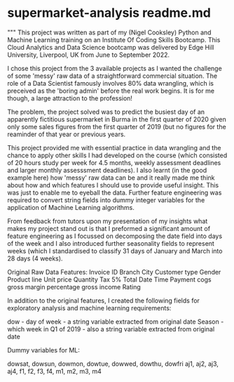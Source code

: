 # supermarket-analysis readme.md 

"""
This project was written as part of my (Nigel Cooksley) Python and Machine Learning training on an Institute Of Coding Skills Bootcamp. This Cloud Analytics and Data Science bootcamp was delivered by Edge Hill University, Liverpool, UK from June to September 2022. 

I chose this project from the 3 available projects as I wanted the challenge of some 'messy' raw data of a straightforward commercial situation. The role of a Data Scientist famously involves 80% data wrangling, which is preceived as the 'boring admin' before the real work begins. It is for me though, a large attraction to the profession! 

The problem, the project solved was to predict the busiest day of an apparently fictitious supermarket in Burma in the first quarter of 2020 given only some sales figures from the first quarter of 2019 (but no figures for the reaminder of that year or previous years. 

This project provided me with essential practice in data wrangling and the chance to apply other skills I had developed on the course (which consisted of 20 hours study per week for 4.5 months, weekly assessment deadlines and larger monthly assesssment deadlines). I also learnt (in the good example here) how 'messy' raw data can be and it really made me think about how and which features I should use to provide useful insight. This was just to enable me to eyeball the data. Further feature engineering was required to convert string fields into dummy integer variables for the application of Machine Learning algorithms. 

From feedback from tutors upon my presentation of my insights what makes my project stand out is that I preformed a significant amount of feature engineering as I focussed on decomposing the date field into days of the week and I also introduced further seasonality fields to represent weeks (which I standardised to classify 31 days of January and March into 28 days (4 weeks).

Original Raw Data Features:
Invoice 
ID
Branch
City
Customer type
Gender
Product line
Unit price
Quantity
Tax 5%
Total
Date
Time
Payment
cogs
gross margin percentage
gross income
Rating

In addition to the original features, I created the following fields for exploratory analysis and machine learning requirements:

dow - day of week - a string variable extracted from original date 
Season - which week in Q1 of 2019 - also a string variable extracted from original date 

Dummy variables for ML:

dowsat, dowsun, dowmon, dowtue, dowwed, dowthu, dowfri
aj1, aj2, aj3, aj4, f1, f2, f3, f4, m1, m2, m3, m4


